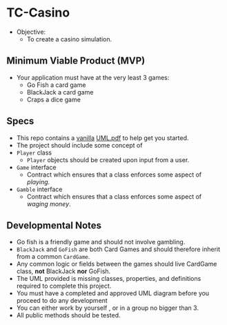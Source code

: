 # TC-Casino
* Objective:
  * To create a casino simulation.

## Minimum Viable Product (MVP)
* Your application must have at the very least 3 games:
  * Go Fish a card game
  * BlackJack a card game
  * Craps a dice game

## Specs
* This repo contains a [vanilla](https://en.wikipedia.org/wiki/Vanilla_software) [UML.pdf](https://github.com/Zipcoder/CR-MacroLabs-OOP-Casino/blob/master/UML.pdf) to help get you started.
* The project should include some concept of
 * `Player` class
   * `Player` objects should be created upon input from a user.
 * `Game` interface
   * Contract which ensures that a class enforces some aspect of _playing_.
 * `Gamble` interface
   * Contract which ensures that a class enforces some aspect of _waging money_.
  
 

## Developmental Notes
* Go fish is a friendly game and should not involve gambling.
* `BlackJack` and `GoFish` are both Card Games and should therefore inherit from a common `CardGame`.
* Any common logic or fields between the games should live CardGame class, **not** BlackJack **nor** GoFish.
* The UML provided is missing classes, properties, and definitions required to complete this project.
* You must have a completed and approved UML diagram before you proceed to do any development
* You can either work by yourself , or in a group no bigger than 3.
* All public methods should be tested.
